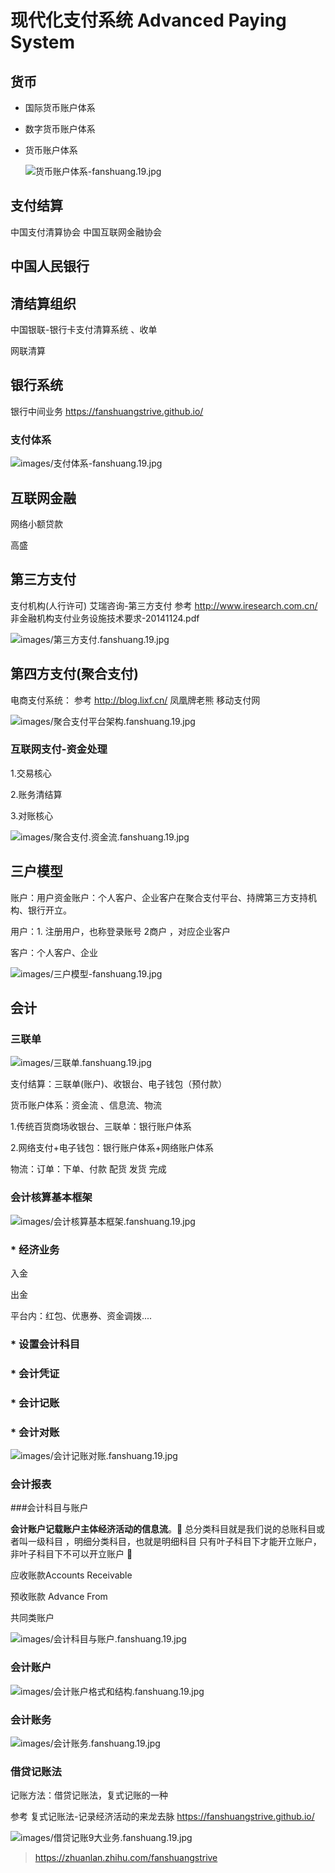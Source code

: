 
# 现代化支付系统 Advanced Paying System



## 货币

* 国际货币账户体系

  
  
* 数字货币账户体系

  
  
* 货币账户体系

  ![货币账户体系-fanshuang.19.jpg](images/货币账户体系-fanshuang.19.jpg)

## 支付结算
中国支付清算协会
中国互联网金融协会

## 中国人民银行



## 清结算组织
中国银联-银行卡支付清算系统 、收单

网联清算



## 银行系统
银行中间业务  https://fanshuangstrive.github.io/



### 支付体系

![images/支付体系-fanshuang.19.jpg](images/支付体系-fanshuang.19.jpg)

## 互联网金融

网络小额贷款

高盛

## 第三方支付

支付机构(人行许可)
艾瑞咨询-第三方支付 参考 http://www.iresearch.com.cn/
非金融机构支付业务设施技术要求-20141124.pdf

![images/第三方支付.fanshuang.19.jpg](images/第三方支付.fanshuang.19.jpg)





## 第四方支付(聚合支付)
电商支付系统： 参考 http://blog.lixf.cn/ 凤凰牌老熊
移动支付网



![images/聚合支付平台架构.fanshuang.19.jpg](images/聚合支付平台架构.fanshuang.19.jpg)

### 互联网支付-资金处理

1.交易核心

2.账务清结算

3.对账核心



![images/聚合支付.资金流.fanshuang.19.jpg](images/聚合支付.资金流.fanshuang.19.jpg)





## 三户模型

账户：用户资金账户：个人客户、企业客户在聚合支付平台、持牌第三方支持机构、银行开立。

用户：1. 注册用户，也称登录账号 2商户 ，对应企业客户

客户：个人客户、企业

![images/三户模型-fanshuang.19.jpg](images/三户模型-fanshuang.19.jpg)









## 会计

### 三联单

![images/三联单.fanshuang.19.jpg](images/三联单.fanshuang.19.jpg)



支付结算：三联单(账户)、收银台、电子钱包（预付款）

货币账户体系：资金流 、信息流、物流

1.传统百货商场收银台、三联单：银行账户体系

2.网络支付+电子钱包：银行账户体系+网络账户体系

物流：订单：下单、付款 配货 发货 完成

### 会计核算基本框架

![images/会计核算基本框架.fanshuang.19.jpg](images/会计核算基本框架.fanshuang.19.jpg)



### * 经济业务

入金

出金

平台内：红包、优惠券、资金调拨....

### * 设置会计科目

### * 会计凭证

### * 会计记账



### * 会计对账

![images/会计记账对账.fanshuang.19.jpg](images/会计记账对账.fanshuang.19.jpg)



### 会计报表



###会计科目与账户

**会计账户记载账户主体经济活动的信息流**。
总分类科目就是我们说的总账科目或者叫一级科目 ，明细分类科目，也就是明细科目 
只有叶子科目下才能开立账户，非叶子科目下不可以开立账户 

应收账款Accounts Receivable

预收账款 Advance From 

共同类账户

![images/会计科目与账户.fanshuang.19.jpg](images/会计科目与账户.fanshuang.19.jpg)





### 会计账户

![images/会计账户格式和结构.fanshuang.19.jpg](images/会计账户格式和结构.fanshuang.19.jpg)

### 会计账务

![images/会计账务.fanshuang.19.jpg](images/会计账务.fanshuang.19.jpg)

### 借贷记账法

记账方法：借贷记账法，复式记账的一种

参考 复式记账法-记录经济活动的来龙去脉 https://fanshuangstrive.github.io/



![images/借贷记账9大业务.fanshuang.19.jpg](images/借贷记账9大业务.fanshuang.19.jpg)



> https://zhuanlan.zhihu.com/fanshuangstrive